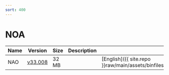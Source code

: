 ```yaml
---
sort: 400
---
```


# NOA

| Name | Version                                     | Size  | Description | Languages                                                                           |
| ---- | ------------------------------------------- | ----- | ----------- | ----------------------------------------------------------------------------------- |
| NAO  | [v33.008](tech2win_card_nao_v33.008_en.png) | 32 MB |             | [English]({{ site.repo }}raw/main/assets/binfiles/tech2win_card_nao_v33.008_en.zip) |

